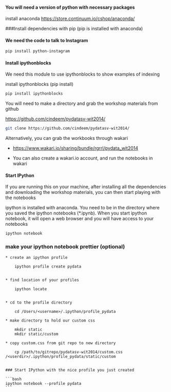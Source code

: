 
#### You will need a version of python with necessary packages
install anaconda
https://store.continuum.io/cshop/anaconda/

###Install dependencies with pip
(pip is installed with anaconda)

#### We need the code to talk to Instagram
```bash
pip install python-instagram
```
#### Install ipythonblocks

We need this module to use ipythonblocks to show examples of indexing

install ipythonblocks (pip install)

```bash
pip install ipythonblocks
```

You will need to make a directory and grab the workshop materials from github

https://github.com/cindeem/pydatasv-wit2014/

```bash
git clone https://github.com/cindeem/pydatasv-wit2014/
```

Alternatively, you can grab the workbooks through wakari

 * https://www.wakari.io/sharing/bundle/rgrrl/pydata_wit2014

 * You can also create a wakari.io account, and run the notebooks in wakari


#### Start IPython
If you are running this on your machine, after installing all the dependencies and downloading the workshop materials, you can then start playing with the notebooks

ipython is installed with anaconda. You need to be in the directory where you saved the ipython notebooks (*.ipynb). When you start ipython notebook, it will open a web browser and you will have access to your notebooks

```bash
ipython notebook 
```

### make your ipython notebook prettier (optional)

	* create an ipython profile

		ipython profile create pydata
	
	
	* find location of your profiles
	
		ipython locate 
	
	
	* cd to the profile directory
	
		cd /Users/<username>/.ipython/profile_pydata
	
	* make directory to hold our custom css
	
		mkdir static
		mkdir static/custom
	
	* copy custom.css from git repo to new directory
		
		cp /path/to/gitrepo/pydatasv-wit2014/custom.css  /<userdir>/.ipython/profile_pydata/static/custom
		
	
	### Start IPython with the nice profile you just created

	```bash
	ipython notebook --profile pydata
	```


